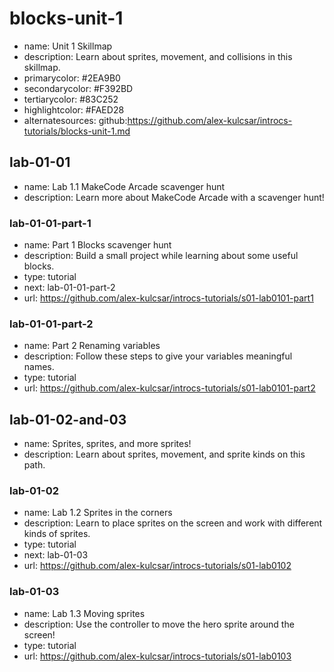 # blocks-unit-1

* name: Unit 1 Skillmap
* description: Learn about sprites, movement, and collisions in this skillmap.
* primarycolor: #2EA9B0
* secondarycolor: #F392BD
* tertiarycolor: #83C252
* highlightcolor: #FAED28
* alternatesources: github:https://github.com/alex-kulcsar/introcs-tutorials/blocks-unit-1.md

## lab-01-01

* name: Lab 1.1 MakeCode Arcade scavenger hunt
* description: Learn more about MakeCode Arcade with a scavenger hunt!

### lab-01-01-part-1

* name: Part 1 Blocks scavenger hunt
* description: Build a small project while learning about some useful blocks.
* type: tutorial
* next: lab-01-01-part-2
* url: https://github.com/alex-kulcsar/introcs-tutorials/s01-lab0101-part1

### lab-01-01-part-2

* name: Part 2 Renaming variables
* description: Follow these steps to give your variables meaningful names.
* type: tutorial
* url: https://github.com/alex-kulcsar/introcs-tutorials/s01-lab0101-part2

## lab-01-02-and-03

* name: Sprites, sprites, and more sprites!
* description: Learn about sprites, movement, and sprite kinds on this path.

### lab-01-02

* name: Lab 1.2 Sprites in the corners
* description: Learn to place sprites on the screen and work with different kinds of sprites.
* type: tutorial
* next: lab-01-03
* url: https://github.com/alex-kulcsar/introcs-tutorials/s01-lab0102

### lab-01-03

* name: Lab 1.3 Moving sprites
* description: Use the controller to move the hero sprite around the screen!
* type: tutorial
* url: https://github.com/alex-kulcsar/introcs-tutorials/s01-lab0103
